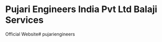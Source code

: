 # Pujari Engineers India Pvt Ltd Balaji Services
Official Website#   p u j a r i e n g i n e e r s  
 